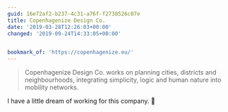 ```yaml
---
guid: 16e72af2-b237-4c31-a76f-f2738526c07e
title: Copenhagenize Design Co.
date: '2019-03-28T12:26:03+00:00'
changed: '2019-09-24T14:33:05+00:00'


bookmark_of: 'https://copenhagenize.eu/'
---
```


> Copenhagenize Design Co. works on planning cities, districts and neighbourhoods, integrating simplicity, logic and human nature into mobility networks. 

I have a little dream of working for this company. 💖
